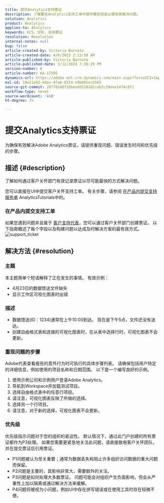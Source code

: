 ```yaml
---
title: 提交Analytics支持票证
description: 了解要在Analytics支持工单中提供哪些信息以便有效解决问题。
solution: Analytics
product: Analytics
applies-to: Analytics
keywords: KCS、分析、支持票证
resolution: Resolution
internal-notes: null
bug: false
article-created-by: Victoria Barnato
article-created-date: 4/6/2023 2:13:58 AM
article-published-by: Victoria Barnato
article-published-date: 3/12/2024 7:30:29 PM
version-number: 6
article-number: KA-17505
dynamics-url: https://adobe-ent.crm.dynamics.com/main.aspx?forceUCI=1&pagetype=entityrecord&etn=knowledgearticle&id=648fd6aa-20d4-ed11-a7c7-6045bd006295
exl-id: 10e21e02-4dac-4fab-8314-e9b601ecb565
source-git-commit: 20776248f2dbee0d328102ceb2c39eee1474c8f1
workflow-type: tm+mt
source-wordcount: '410'
ht-degree: 2%

---
```


# 提交Analytics支持票证


为确保有效解决Adobe Analytics票证，请提供重现问题、错误发生时间和优先级的步骤。

## 描述 {#description}


了解如何通过客户关怀部门有效记录票证以尽可能最快的方式解决问题。

您可以直接在UI中提交客户关怀支持工单。 有关步骤，请参阅 [在产品内提交支持服务单](https://experienceleague.adobe.com/docs/analytics-learn/tutorials/intro-to-analytics/getting-help/in-product-support-ticket-submission.html) AnalyticsTutorials中的。

### 在产品内提交支持工单

如果您遇到问题并且属于 [客户支持代表](https://helpx.adobe.com/cn/experience-cloud/supported-users.html)，您可以通过客户关怀部门创建票证。 以下指南概述了每个字段以及构建问题以达成及时解决方案的最有效方式。
![support_ticket](https://helpx.adobe.com/content/dam/help/en/analytics/kb/submitting-an-analytics-support-ticket/jcr:content/main-pars/image/support_ticket.png "support_ticket")

## 解决方法 {#resolution}


### 主题

本主题用单个短语解释了正在发生的事情。 有效示例：

- 4月23日的数据馈送文件缺失
- 显示工作区可视化图表时出错


### 描述

- 数据馈送(ID：1234)通常在上午10:00到达。 现在是下午5点，文件还没有送达。
- 创建自由格式表和连接的可视化图表时，在从表中选择行时，可视化图表不会更新。


### 重现问题的步骤

Adobe代表查看报告的意外行为时可执行的具体步骤列表。 请确保包括用户特定的详细信息，例如使用的项目名称和日期范围。 以下是一个编写良好的示例。

1. 使用示例公司和示例用户登录Adobe Analytics。
2. 导航到Workspace并加载测试项目。
3. 选择自由格式表中的任意行项目。
4. 请注意，可视化图表反映了所做的选择。
5. 选择另一个行项目。
6. 请注意，对于新的选择，可视化图表不会更新。


### 优先级

优先级指示问题对于您的组织的紧迫性。 默认情况下，通过此门户创建的所有票证都作为P3处理。 如果您需要更紧急地关注此问题，请直接致电客户关怀团队，并在提交票证后引用票证。

- P1问题被认为至关重要；通常为数据丢失和阻止许多组织访问数据的重大问题而保留。
- P2问题是主要的，其影响非常大，需要额外的关注。
- P3问题是如何处理大多数票证。 问题可能会对组织产生负面影响，但会从严重性上加以隔离或通过解决方法来缓解。
- P4问题将被视为小问题，例如UI中存在拼写错误或在使用工具时存在轻微不便。

<br>
